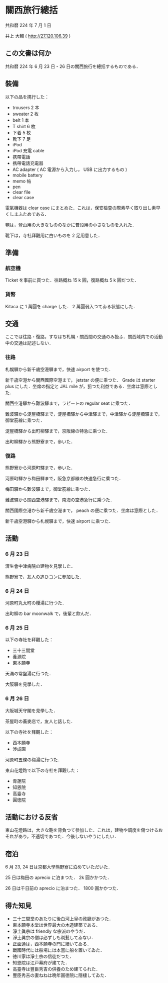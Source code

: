 # 關西旅行總括

共和暦 224 年 7 月 1 日

井上 大輔 ( http://27.120.106.39 )

## この文書は何か

共和暦 224 年 6 月 23 日 - 26 日の關西旅行を總括するものである．

## 裝備

以下の品を携行した：

- trousers 2 本
- sweater 2 枚
- belt 1 本
- T shirt 6 枚
- 下着 5 枚
- 靴下 7 足
- iPod
- iPod 充電 cable
- 携帶電話
- 携帶電話充電器
- AC adapter ( AC 電源から入力し， USB に出力するもの )
- mobile battery
- memo 帖
- pen
- clear file
- clear case

電氣機器は clear case にまとめた．これは，保安檢査の際素早く取り出し素早くしまふためである．

鞄は，登山用の大きなもののなかに普段用の小さなものを入れた．

靴下は，寺社拜觀用に白いものを 2 足用意した．

## 準備

### 航空機

Ticket を事前に買つた．往路概ね 15 k 圓，復路概ね 5 k 圓だつた．

### 貨幣

Kitaca に 1 萬圓を charge した． 2 萬圓弱入つてゐる状態にした．

## 交通

ここでは往路・復路，すなはち札幌・關西間の交通のみ扱ふ．關西域内での活動中の交通は記述しない．

### 往路

札幌驛から新千歳空港驛まで，快速 airport を使つた．

新千歳空港から關西國際空港まで， jetstar の便に乘つた． Grade は starter plus にした．坐席の指定と JAL mile が，狙つた利益である．坐席は窓際とした．

關西空港驛から難波驛まで，ラピートの regular seat に乘つた．

難波驛から淀屋橋驛まで，淀屋橋驛から中津驛まで，中津驛から淀屋橋驛まで，御堂筋線に乘つた．

淀屋橋驛から出町柳驛まで，京阪線の特急に乘つた．

出町柳驛から熊野寮まで，歩いた．

### 復路

熊野寮から河原町驛まで，歩いた．

河原町驛から梅田驛まで，阪急京都線の快速急行に乘つた．

梅田驛から難波驛まで，御堂筋線に乘つた．

難波驛から關西空港驛まで，南海の空港急行に乘つた．

關西國際空港から新千歳空港まで， peach の便に乘つた．坐席は窓際とした．

新千歳空港驛から札幌驛まで，快速 airport に乘つた．


## 活動

### 6 月 23 日

濟生會中津病院の建物を見學した．

熊野寮で，友人の追ひコンに參加した．

### 6 月 24 日

河原町丸太町の櫻湯に行つた．

出町柳の bar moonwalk で，後輩と飮んだ．

### 6 月 25 日

以下の寺社を拜觀した：

- 三十三間堂
- 養源院
- 東本願寺

天滿の常盤湯に行つた．

大阪驛を見學した．

### 6 月 26 日

大阪城天守閣を見學した．

茶屋町の蕎麥店で，友人と話した．

以下の寺社を拜觀した：

- 西本願寺
- 渉成園

河原町五條の梅湯に行つた．

東山花燈路で以下の寺社を拜觀した：

- 青蓮院
- 知恩院
- 高臺寺
- 圓徳院

## 活動における反省

東山花燈路は，大きな鞄を背負つて參加した．これは，建物や調度を傷つけるおそれがあり，不適切であつた．今後しないやうにしたい．

## 宿泊

6 月 23, 24 日は京都大學熊野寮に泊めていただいた．

25 日は梅田の aprecio に泊まつた． 2k 圓かかつた．

26 日は千日前の aprecio に泊まつた． 1800 圓かかつた．

## 得た知見

- 三十三間堂のあたりに後白河上皇の政廳があつた．
- 東本願寺本堂は世界最大の木造建築である．
- 淨土眞宗は friendly な宗派のやうだ．
- 淨土眞宗の僧は必ずしも剃髮してゐない．
- 正面通は，西本願寺の門に續いてゐる．
- 戰國時代には船場には本當に船を置いてゐた．
- 徳川家は淨土宗の信徒だつた．
- 知恩院は江戸幕府が建てた．
- 高臺寺は豐臣秀吉の供養のため建てられた．
- 豐臣秀吉の妻ねねは晩年圓徳院に隱棲してゐた．
